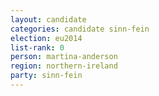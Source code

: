 ```yaml
---
layout: candidate
categories: candidate sinn-fein
election: eu2014
list-rank: 0
person: martina-anderson
region: northern-ireland
party: sinn-fein
---
```

